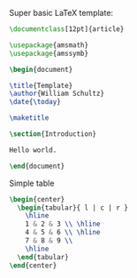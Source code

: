 Super basic LaTeX template:
```latex
\documentclass[12pt]{article}

\usepackage{amsmath}
\usepackage{amssymb}

\begin{document}

\title{Template}
\author{William Schultz}
\date{\today}

\maketitle

\section{Introduction}

Hello world.

\end{document}
```

Simple table
```latex
\begin{center}
  \begin{tabular}{ l | c | r }
    \hline
    1 & 2 & 3 \\ \hline
    4 & 5 & 6 \\ \hline
    7 & 8 & 9 \\
    \hline
  \end{tabular}
\end{center}
```
